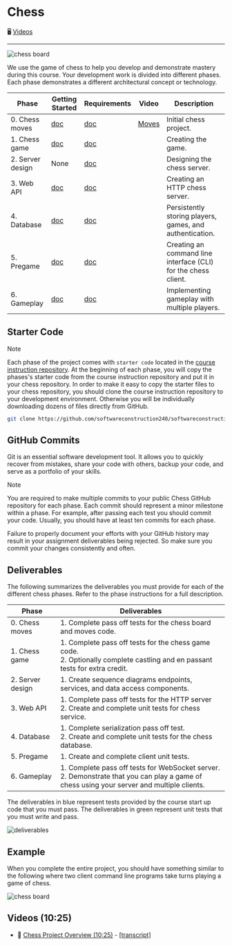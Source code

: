 # Chess

🖥️ [Videos](#videos)

---

![chess board](6-gameplay/highlight-moves.png)

We use the game of chess to help you develop and demonstrate mastery during this course. Your development work is divided into different phases. Each phase demonstrates a different architectural concept or technology.

| Phase            | Getting Started                         | Requirements                            | Video                                                | Description                                                    |
| ---------------- | --------------------------------------- | --------------------------------------- | ---------------------------------------------------- | -------------------------------------------------------------- |
| 0. Chess moves   | [doc](0-chess-moves/getting-started.md) | [doc](0-chess-moves/chess-moves.md)     | [Moves](https://www.youtube.com/watch?v=N5oKyY1yQk0) | Initial chess project.                                         |
| 1. Chess game    | [doc](1-chess-game/getting-started.md)  | [doc](1-chess-game/chess-game.md)       |                                                      | Creating the game.                                             |
| 2. Server design | None                                    | [doc](2-server-design/server-design.md) |                                                      | Designing the chess server.                                    |
| 3. Web API       | [doc](3-web-api/getting-started.md)     | [doc](3-web-api/web-api.md)             |                                                      | Creating an HTTP chess server.                                 |
| 4. Database      | [doc](4-database/getting-started.md)    | [doc](4-database/database.md)           |                                                      | Persistently storing players, games, and authentication.       |
| 5. Pregame       | [doc](5-pregame/getting-started.md)     | [doc](5-pregame/pregame.md)             |                                                      | Creating an command line interface (CLI) for the chess client. |
| 6. Gameplay      | [doc](6-gameplay/getting-started.md)    | [doc](6-gameplay/gameplay.md)           |                                                      | Implementing gameplay with multiple players.                   |

## Starter Code

> [!NOTE]
> Each phase of the project comes with `starter code` located in the [course instruction repository](https://github.com/softwareconstruction240). At the beginning of each phase, you will copy the phases's starter code from the course instruction repository and put it in your chess repository. In order to make it easy to copy the starter files to your chess repository, you should clone the course instruction repository to your development environment. Otherwise you will be individually downloading dozens of files directly from GitHub.

```sh
git clone https://github.com/softwareconstruction240/softwareconstruction.git softwareconstruction240
```

## GitHub Commits

Git is an essential software development tool. It allows you to quickly recover from mistakes, share your code with others, backup your code, and serve as a portfolio of your skills.

> [!NOTE]
> You are required to make multiple commits to your public Chess GitHub repository for each phase. Each commit should represent a minor milestone within a phase. For example, after passing each test you should commit your code. Usually, you should have at least ten commits for each phase.

Failure to properly document your efforts with your GitHub history may result in your assignment deliverables being rejected. So make sure you commit your changes consistently and often.

## Deliverables

The following summarizes the deliverables you must provide for each of the different chess phases. Refer to the phase instructions for a full description.

| Phase            | Deliverables                                                                                                                                  |
| ---------------- | --------------------------------------------------------------------------------------------------------------------------------------------- |
| 0. Chess moves   | 1. Complete pass off tests for the chess board and moves code.                                                                                |
| 1. Chess game    | 1. Complete pass off tests for the chess game code.<br/>2. Optionally complete castling and en passant tests for extra credit.                |
| 2. Server design | 1. Create sequence diagrams endpoints, services, and data access components.                                                                  |
| 3. Web API       | 1. Complete pass off tests for the HTTP server<br/>2. Create and complete unit tests for chess service.                                       |
| 4. Database      | 1. Complete serialization pass off test.<br/>2. Create and complete unit tests for the chess database.                                        |
| 5. Pregame       | 1. Create and complete client unit tests.                                                                                                     |
| 6. Gameplay      | 1. Complete pass off tests for WebSocket server.<br/>2. Demonstrate that you can play a game of chess using your server and multiple clients. |

The deliverables in blue represent tests provided by the course start up code that you must pass. The deliverables in green represent unit tests that you must write and pass.

![deliverables](deliverables.png)

## Example

When you complete the entire project, you should have something similar to the following where two client command line programs take turns playing a game of chess.

![chess board](chess-demo.gif)

## <a name="videos"></a>Videos (10:25)

- 🎥 [Chess Project Overview (10:25)](https://byu.hosted.panopto.com/Panopto/Pages/Viewer.aspx?id=eea6cf56-8979-4c5c-8bb6-b170014c3c02) - [[transcript]](https://github.com/user-attachments/files/17707199/CS_240_Chess_Project_Overview_Transcript.pdf)

